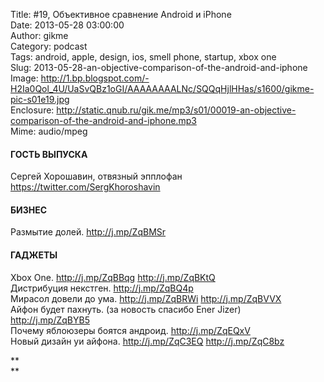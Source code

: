 Title: #19, Объективное сравнение Android и iPhone  
Date: 2013-05-28 03:00:00  
Author: gikme  
Category: podcast  
Tags: android, apple, design, ios, smell phone, startup, xbox one  
Slug: 2013-05-28-an-objective-comparison-of-the-android-and-iphone  
Image: http://1.bp.blogspot.com/-H2Ia0Qol_4U/UaSvQBz1oGI/AAAAAAAALNc/SQQqHjlHHas/s1600/gikme-pic-s01e19.jpg  
Enclosure: http://static.qnub.ru/gik.me/mp3/s01/00019-an-objective-comparison-of-the-android-and-iphone.mp3  
Mime: audio/mpeg

#### ГОСТЬ ВЫПУСКА

Сергей Хорошавин, отвязный эпплофан  
<https://twitter.com/SergKhoroshavin>

#### БИЗНЕС

Размытие долей. <http://j.mp/ZqBMSr>

#### ГАДЖЕТЫ

Xbox One. <http://j.mp/ZqBBqg> <http://j.mp/ZqBKtQ>  
Дистрибуция некстген. <http://j.mp/ZqBQ4p>  
Мирасол довели до ума. <http://j.mp/ZqBRWi> <http://j.mp/ZqBVVX>  
Айфон будет пахнуть. (за новость спасибо Ener Jizer)  
<http://j.mp/ZqBYB5>  
Почему яблоюзеры боятся андроид. <http://j.mp/ZqEQxV>  
Новый дизайн уи айфона. <http://j.mp/ZqC3EQ> <http://j.mp/ZqC8bz>

**  
**
